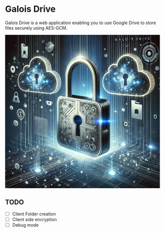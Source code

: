 # Galois Drive

Galois Drive is a web application enabling you to use Google Drive to store files securely using AES-GCM.

![Galois Drive](./public/img/GaloisDrive.png)
## TODO
- [ ] Client Folder creation
- [ ] Client side encryption
- [ ] Debug mode